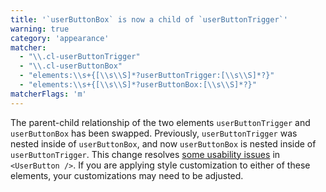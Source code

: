 ```yaml
---
title: '`userButtonBox` is now a child of `userButtonTrigger`'
warning: true
category: 'appearance'
matcher:
  - "\\.cl-userButtonTrigger"
  - "\\.cl-userButtonBox"
  - "elements:\\s+{[\\s\\S]*?userButtonTrigger:[\\s\\S]*?}"
  - "elements:\\s+{[\\s\\S]*?userButtonBox:[\\s\\S]*?}"
matcherFlags: 'm'
---
```


The parent-child relationship of the two elements `userButtonTrigger` and `userButtonBox` has been swapped. Previously, `userButtonTrigger` was nested inside of `userButtonBox`, and now `userButtonBox` is nested inside of `userButtonTrigger`. This change resolves [some usability issues](https://github.com/clerk/javascript/issues/1625) in `<UserButton />`. If you are applying style customization to either of these elements, your customizations may need to be adjusted.
